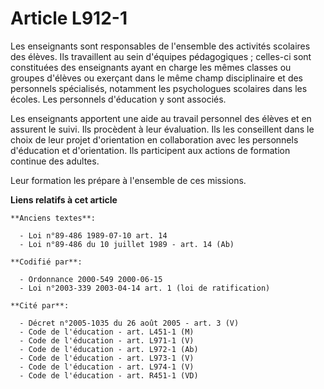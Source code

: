 # Article L912-1

Les enseignants sont responsables de l'ensemble des activités scolaires des élèves. Ils travaillent au sein d'équipes
pédagogiques ; celles-ci sont constituées des enseignants ayant en charge les mêmes classes ou groupes d'élèves ou exerçant
dans le même champ disciplinaire et des personnels spécialisés, notamment les psychologues scolaires dans les écoles. Les
personnels d'éducation y sont associés.

Les enseignants apportent une aide au travail personnel des élèves et en assurent le suivi. Ils procèdent à leur évaluation.
Ils les conseillent dans le choix de leur projet d'orientation en collaboration avec les personnels d'éducation et
d'orientation. Ils participent aux actions de formation continue des adultes.

Leur formation les prépare à l'ensemble de ces missions.

**Liens relatifs à cet article**

	**Anciens textes**:

	  - Loi n°89-486 1989-07-10 art. 14
	  - Loi n°89-486 du 10 juillet 1989 - art. 14 (Ab)

	**Codifié par**:

	  - Ordonnance 2000-549 2000-06-15
	  - Loi n°2003-339 2003-04-14 art. 1 (loi de ratification)

	**Cité par**:

	  - Décret n°2005-1035 du 26 août 2005 - art. 3 (V)
	  - Code de l'éducation - art. L451-1 (M)
	  - Code de l'éducation - art. L971-1 (V)
	  - Code de l'éducation - art. L972-1 (Ab)
	  - Code de l'éducation - art. L973-1 (V)
	  - Code de l'éducation - art. L974-1 (V)
	  - Code de l'éducation - art. R451-1 (VD)
